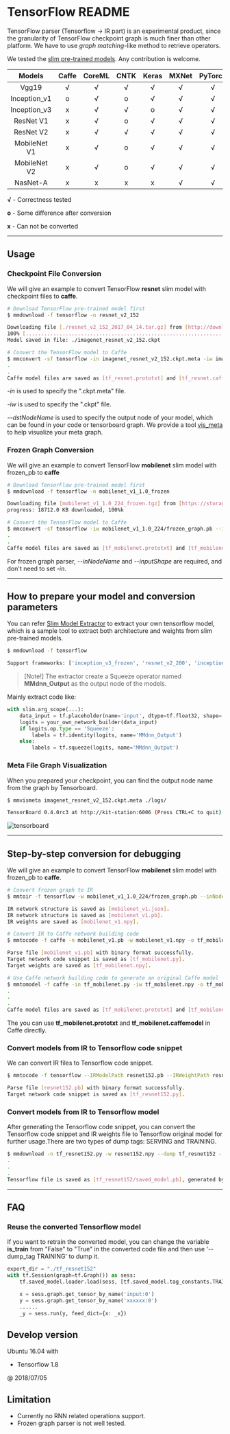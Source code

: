 # TensorFlow README

TensorFlow parser (Tensorflow -> IR part) is an experimental product, since the granularity of TensorFlow checkpoint graph is much finer than other platform. We have to use *graph matching*-like method to retrieve operators.

We tested the [slim pre-trained models](https://github.com/tensorflow/models/tree/master/research/slim). Any contribution is welcome.

|    Models    | Caffe | CoreML | CNTK | Keras | MXNet | PyTorch | ONNX |
| :----------: | :---: | :----: | :--: | :---: | :---: | :-----: | :--: |
|     Vgg19    |   √   |    √   |   √  |   √   |   √   |    √    |   √  |
| Inception_v1 |   o   |    √   |   o  |   √   |   √   |    √    |   √  |
| Inception_v3 |   x   |    √   |   √  |   o   |   √   |    √    |   √  |
|   ResNet V1  |   x   |    √   |   o  |   √   |   √   |    √    |   √  |
|   ResNet V2  |   x   |    √   |   √  |   √   |   √   |    √    |   √  |
| MobileNet V1 |   x   |    √   |   o  |   √   |   √   |    √    |   √  |
| MobileNet V2 |   x   |    √   |   o  |   √   |   √   |    √    |   √  |
|   NasNet-A   |   x   |    x   |   x  |   x   |   √   |    √    |   √  |

**√** - Correctness tested

**o** - Some difference after conversion

**x** - Can not be converted

---

## Usage

### Checkpoint File Conversion

We will give an example to convert TensorFlow **resnet** slim model with checkpoint files to **caffe**.

```bash
# Download TensorFlow pre-trained model first
$ mmdownload -f tensorflow -n resnet_v2_152

Downloading file [./resnet_v2_152_2017_04_14.tar.gz] from [http://download.tensorflow.org/models/resnet_v2_152_2017_04_14.tar.gz]
100% [......................................................................] 675629399 / 675629399
Model saved in file: ./imagenet_resnet_v2_152.ckpt

# Convert the TensorFlow model to Caffe
$ mmconvert -sf tensorflow -in imagenet_resnet_v2_152.ckpt.meta -iw imagenet_resnet_v2_152.ckpt --dstNodeName MMdnn_Output -df caffe -om tf_resnet
.
.
Caffe model files are saved as [tf_resnet.prototxt] and [tf_resnet.caffemodel], generated by [203e03ef187a42f59942737dace8773d.py] and [203e03ef187a42f59942737dace8773d.npy].
```

*-in* is used to specify the ".ckpt.meta" file.

*-iw* is used to specify the ".ckpt" file.

*--dstNodeName* is used to specify the output node of your model, which can be found in your code or tensorboard graph. We provide a tool <a href="#vismeta">vis_meta</a> to help visualize your meta graph.

### Frozen Graph Conversion

We will give an example to convert TensorFlow **mobilenet** slim model with frozen_pb to **caffe**

```bash
# Download TensorFlow pre-trained model first
$ mmdownload -f tensorflow -n mobilenet_v1_1.0_frozen

Downloading file [mobilenet_v1_1.0_224_frozen.tgz] from [https://storage.googleapis.com/download.tensorflow.org/models/mobilenet_v1_1.0_224_frozen.tgz]
progress: 18712.0 KB downloaded, 100%k

# Convert the TensorFlow model to Caffe
$ mmconvert -sf tensorflow -iw mobilenet_v1_1.0_224/frozen_graph.pb --inNodeName input --inputShape 224,224,3 --dstNodeName MobilenetV1/Predictions/Softmax -df caffe -om tf_mobilenet
.
.
Caffe model files are saved as [tf_mobilenet.prototxt] and [tf_mobilenet.caffemodel], generated by [e96550a4c55141afa8cd94372b858613.py] and [e96550a4c55141afa8cd94372b858613.npy].
```

For frozen graph parser, *--inNodeName* and *--inputShape* are required, and don't need to set *-in*.

---

## How to prepare your model and conversion parameters

You can refer [Slim Model Extractor](https://github.com/Microsoft/MMdnn/blob/master/mmdnn/conversion/examples/tensorflow/extractor.py) to extract your own tensorflow model, which is a sample tool to extract both architecture and weights from slim pre-trained models.

```bash
$ mmdownload -f tensorflow

Support frameworks: ['inception_v3_frozen', 'resnet_v2_200', 'inception_v1', 'mobilenet_v1_1.0', 'mobilenet_v2_1.0_224', 'resnet_v2_152', 'vgg16', 'mobilenet_v1_1.0_frozen', 'resnet_v1_50', 'resnet_v2_50', 'inception_v3', 'inception_resnet_v2', 'resnet_v1_152', 'inception_v1_frozen', 'vgg19', 'nasnet-a_large']
```

> [Note!] The extractor create a Squeeze operator named **MMdnn_Output** as the output node of the models.

Mainly extract code like:

```python
with slim.arg_scope(...):
    data_input = tf.placeholder(name='input', dtype=tf.float32, shape=[...])
    logits = your_own_network_builder(data_input)
    if logits.op.type == 'Squeeze':
        labels = tf.identity(logits, name='MMdnn_Output')
    else:
        labels = tf.squeeze(logits, name='MMdnn_Output')
```

### <a name="vismeta">Meta File Graph Visualization</a>

When you prepared your checkpoint, you can find the output node name from the graph by Tensorboard.

```bash
$ mmvismeta imagenet_resnet_v2_152.ckpt.meta ./logs/

TensorBoard 0.4.0rc3 at http://kit-station:6006 (Press CTRL+C to quit)
```

![tensorboard](https://nxtb0g.dm2304.livefilestore.com/y4mSQWnEhuXOj67Bsv-nFS7kocOD0JmGRFJsUIrZCDRfO6CIP1-wUBana8wydOM3ZHgoVe_wR_KXq_hX6sCg_D_6H93F3oQMUjfu_VjbYswl_dX2mBolqts1zG9_eA483i_BokvfQknb9JQYvOwcwJvrPVH9GI2L_0GJoxJpYGw0kFDxmzICwjc-j_wHKwdiZUyS32CBCVBS67qZlTgFuPiHA?width=1024&height=676&cropmode=none)

---

## Step-by-step conversion for debugging

We will give an example to convert TensorFlow **mobilenet** slim model with frozen_pb to **caffe**.

```bash
# Convert frozen graph to IR
$ mmtoir -f tensorflow -w mobilenet_v1_1.0_224/frozen_graph.pb --inNodeName input --inputShape 224,224,3 --dstNodeName MobilenetV1/Predictions/Softmax -o mobilenet_v1

IR network structure is saved as [mobilenet_v1.json].
IR network structure is saved as [mobilenet_v1.pb].
IR weights are saved as [mobilenet_v1.npy].

# Convert IR to Caffe network building code
$ mmtocode -f caffe -n mobilenet_v1.pb -w mobilenet_v1.npy -o tf_mobilenet.py -ow tf_mobilenet.npy

Parse file [mobilenet_v1.pb] with binary format successfully.
Target network code snippet is saved as [tf_mobilenet.py].
Target weights are saved as [tf_mobilenet.npy].

# Use Caffe network building code to generate an original Caffe model
$ mmtomodel -f caffe -in tf_mobilenet.py -iw tf_mobilenet.npy -o tf_mobilenet
.
.
.
Caffe model files are saved as [tf_mobilenet.prototxt] and [tf_mobilenet.caffemodel], generated by [tf_mobilenet.py] and [tf_mobilenet.npy].
```

The you can use **tf_mobilenet.prototxt** and **tf_mobilenet.caffemodel** in Caffe directly.

### Convert models from IR to Tensorflow code snippet

We can convert IR files to Tensorflow code snippet.

```bash
$ mmtocode -f tensorflow --IRModelPath resnet152.pb --IRWeightPath resnet152.npy --dstModelPath tf_resnet152.py

Parse file [resnet152.pb] with binary format successfully.
Target network code snippet is saved as [tf_resnet152.py].
```

### Convert models from IR to Tensorflow model

After generating the Tensorflow code snippet, you can convert the Tensorflow code snippet and IR weights file to Tensorflow original model for further usage.There are two types of dump tags: SERVING and TRAINING.

```bash
$ mmdownload -n tf_resnet152.py -w resnet152.npy --dump tf_resnet152 --dump_tag SERVING
.
.
.
Tensorflow file is saved as [tf_resnet152/saved_model.pb], generated by [tf_resnet152.py] and [resnet152.npy].
```


---

## FAQ

### Reuse the converted Tensorflow model

If you want to retrain the converted model, you can change the variable **is_train** from "False" to "True" in the converted code file and then use '--dump_tag TRAINING' to dump it.

```python
export_dir = "./tf_resnet152"
with tf.Session(graph=tf.Graph()) as sess:
    tf.saved_model.loader.load(sess, [tf.saved_model.tag_constants.TRAINING], export_dir)

    x = sess.graph.get_tensor_by_name('input:0')
    y = sess.graph.get_tensor_by_name('xxxxxx:0')
    ......
    _y = sess.run(y, feed_dict={x: _x})
```

## Develop version

Ubuntu 16.04 with

- Tensorflow 1.8

@ 2018/07/05

## Limitation

- Currently no RNN related operations support.
- Frozen graph parser is not well tested.

